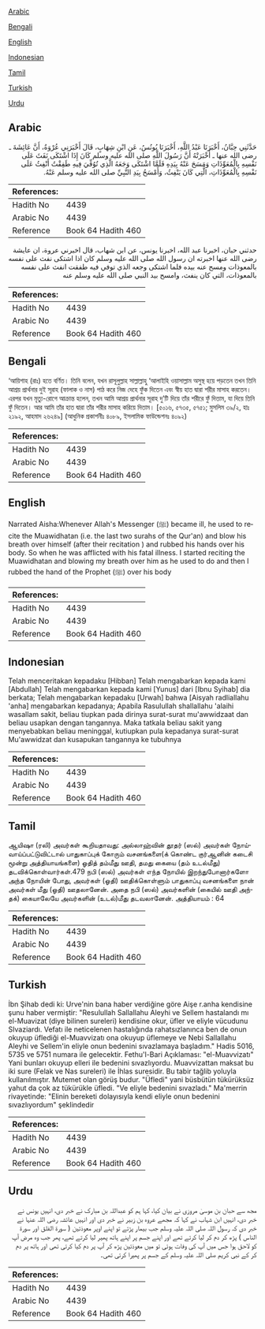 [Arabic](#arabic)

[Bengali](#bengali)

[English](#english)

[Indonesian](#indonesian)

[Tamil](#tamil)

[Turkish](#turkish)

[Urdu](#urdu)

## Arabic


<div dir="rtl" lang="ar" style={{fontSize:'larger',backgroundColor:'#f8f9fa',padding:20}}>
حَدَّثَنِي حِبَّانُ، أَخْبَرَنَا عَبْدُ اللَّهِ، أَخْبَرَنَا يُونُسُ، عَنِ ابْنِ شِهَابٍ، قَالَ أَخْبَرَنِي عُرْوَةُ، أَنَّ عَائِشَةَ ـ رضى الله عنها ـ أَخْبَرَتْهُ أَنَّ رَسُولَ اللَّهِ صلى الله عليه وسلم كَانَ إِذَا اشْتَكَى نَفَثَ عَلَى نَفْسِهِ بِالْمُعَوِّذَاتِ وَمَسَحَ عَنْهُ بِيَدِهِ فَلَمَّا اشْتَكَى وَجَعَهُ الَّذِي تُوُفِّيَ فِيهِ طَفِقْتُ أَنْفِثُ عَلَى نَفْسِهِ بِالْمُعَوِّذَاتِ، الَّتِي كَانَ يَنْفِثُ، وَأَمْسَحُ بِيَدِ النَّبِيِّ صلى الله عليه وسلم عَنْهُ‏.‏
</div>
<div style={{backgroundColor:'#f8f9fa',padding:20, marginBottom: 10}}><table> <thead> <tr> <th>References:</th> <th></th> </tr> </thead> <tbody><tr><td>Hadith No</td><td>4439</td></tr><tr><td>Arabic No</td><td>4439</td></tr><tr><td>Reference</td><td>Book 64 Hadith 460</td></tr></tbody></table></div>


<div dir="rtl" lang="ar" style={{fontSize:'larger',backgroundColor:'#f8f9fa',padding:20}}>
حدثني حبان، اخبرنا عبد الله، اخبرنا يونس، عن ابن شهاب، قال اخبرني عروة، ان عايشة رضى الله عنها اخبرته ان رسول الله صلى الله عليه وسلم كان اذا اشتكى نفث على نفسه بالمعوذات ومسح عنه بيده فلما اشتكى وجعه الذي توفي فيه طفقت انفث على نفسه بالمعوذات، التي كان ينفث، وامسح بيد النبي صلى الله عليه وسلم عنه
</div>
<div style={{backgroundColor:'#f8f9fa',padding:20, marginBottom: 10}}><table> <thead> <tr> <th>References:</th> <th></th> </tr> </thead> <tbody><tr><td>Hadith No</td><td>4439</td></tr><tr><td>Arabic No</td><td>4439</td></tr><tr><td>Reference</td><td>Book 64 Hadith 460</td></tr></tbody></table></div>

## Bengali


<div dir="ltr" lang="bn" style={{fontSize:'larger',backgroundColor:'#f8f9fa',padding:20}}>
‘আয়িশাহ (রাঃ) হতে বর্ণিত। তিনি বলেন, যখন রাসূলুল্লাহ সাল্লাল্লাহু ‘আলাইহি ওয়াসাল্লাম অসুস্থ হয়ে পড়তেন তখন তিনি আশ্রয় প্রার্থনার দুই সূরাহ (ফালাক ও নাস) পাঠ করে নিজ দেহে ফুঁক দিতেন এবং স্বীয় হাত দ্বারা শরীর মাসাহ করতেন। এরপর যখন মৃত্যু-রোগে আক্রান্ত হলেন, তখন আমি আশ্রয় প্রার্থনার সূরাহ দু’টি দিয়ে তাঁর শরীরে ফুঁ দিতাম, যা দিয়ে তিনি ফুঁ দিতেন। আর আমি তাঁর হাত দ্বারা তাঁর শরীর মাসাহ করিয়ে দিতাম। [৫০১৬, ৫৭৩৫, ৫৭৫১; মুসলিম ৩৯/২, হাঃ ২১৯২, আহমাদ ২৬২৪৯] (আধুনিক প্রকাশনীঃ ৪০৮৯, ইসলামিক ফাউন্ডেশনঃ ৪০৯২)
</div>
<div style={{backgroundColor:'#f8f9fa',padding:20, marginBottom: 10}}><table> <thead> <tr> <th>References:</th> <th></th> </tr> </thead> <tbody><tr><td>Hadith No</td><td>4439</td></tr><tr><td>Arabic No</td><td>4439</td></tr><tr><td>Reference</td><td>Book 64 Hadith 460</td></tr></tbody></table></div>

## English


<div dir="ltr" lang="en" style={{fontSize:'larger',backgroundColor:'#f8f9fa',padding:20}}>
Narrated Aisha:Whenever Allah's Messenger (ﷺ) became ill, he used to recite the Muawidhatan (i.e. the last two surahs of the Qur'an) and blow his breath over himself (after their recitation ) and rubbed his hands over his body. So when he was afflicted with his fatal illness. I started reciting the Muawidhatan and blowing my breath over him as he used to do and then I rubbed the hand of the Prophet (ﷺ) over his body
</div>
<div style={{backgroundColor:'#f8f9fa',padding:20, marginBottom: 10}}><table> <thead> <tr> <th>References:</th> <th></th> </tr> </thead> <tbody><tr><td>Hadith No</td><td>4439</td></tr><tr><td>Arabic No</td><td>4439</td></tr><tr><td>Reference</td><td>Book 64 Hadith 460</td></tr></tbody></table></div>

## Indonesian


<div dir="ltr" lang="id" style={{fontSize:'larger',backgroundColor:'#f8f9fa',padding:20}}>
Telah menceritakan kepadaku [Hibban] Telah mengabarkan kepada kami [Abdullah] Telah mengabarkan kepada kami [Yunus] dari [Ibnu Syihab] dia berkata; Telah mengabarkan kepadaku [Urwah] bahwa [Aisyah radliallahu 'anha] mengabarkan kepadanya; Apabila Rasulullah shallallahu 'alaihi wasallam sakit, beliau tiupkan pada dirinya surat-surat mu'awwidzaat dan beliau usapkan dengan tangannya. Maka tatkala beliau sakit yang menyebabkan beliau meninggal, kutiupkan pula kepadanya surat-surat Mu'awwidzat dan kusapukan tangannya ke tubuhnya
</div>
<div style={{backgroundColor:'#f8f9fa',padding:20, marginBottom: 10}}><table> <thead> <tr> <th>References:</th> <th></th> </tr> </thead> <tbody><tr><td>Hadith No</td><td>4439</td></tr><tr><td>Arabic No</td><td>4439</td></tr><tr><td>Reference</td><td>Book 64 Hadith 460</td></tr></tbody></table></div>

## Tamil


<div dir="ltr" lang="ta" style={{fontSize:'larger',backgroundColor:'#f8f9fa',padding:20}}>
ஆயிஷா (ரலி) அவர்கள் கூறியதாவது: அல்லாஹ்வின் தூதர் (ஸல்) அவர்கள் நோய்வாய்ப்பட்டுவிட்டால் பாதுகாப்புக் கோரும் வசனங்களை(க் கொண்ட குர்ஆனின் கடைசி மூன்று அத்தியாயங்களை) ஓதித் தம்மீது ஊதி, தமது கையை (தம் உடல்மீது) தடவிக்கொள்வார்கள்.479 நபி (ஸல்) அவர்கள் எந்த நோயில் இறந்துபோனார்களோ அந்த நோயின் போது, அவர்கள் (ஓதி) ஊதிக்கொள்ளும் பாதுகாப்பு வசனங்களை நான் அவர்கள் மீது (ஓதி) ஊதலானேன். அதை நபி (ஸல்) அவர்களின் (கையில் ஊதி அந்தக்) கையாலேயே அவர்களின் (உடல்)மீது தடவலானேன். அத்தியாயம் : 64
</div>
<div style={{backgroundColor:'#f8f9fa',padding:20, marginBottom: 10}}><table> <thead> <tr> <th>References:</th> <th></th> </tr> </thead> <tbody><tr><td>Hadith No</td><td>4439</td></tr><tr><td>Arabic No</td><td>4439</td></tr><tr><td>Reference</td><td>Book 64 Hadith 460</td></tr></tbody></table></div>

## Turkish


<div dir="ltr" lang="tr" style={{fontSize:'larger',backgroundColor:'#f8f9fa',padding:20}}>
İbn Şihab dedi ki: Urve'nin bana haber verdiğine göre Aişe r.anha kendisine şunu haber vermiştir: "Resulullah Sallallahu Aleyhi ve Sellem hastalandı mı el-Muavizat (diye bilinen sureleri) kendisine okur, üfler ve eliyle vücudunu SIvaziardı. Vefatı ile neticelenen hastalığında rahatsızlanınca ben de onun okuyup üflediği el-Muavvizatı ona okuyup üflemeye ve Nebi Sallallahu Aleyhi ve Sellem'in eliyle onun bedenini sıvazlamaya başladım." Hadis 5016, 5735 ve 5751 numara ile gelecektir. Fethu'l-Bari Açıklaması: "el-Muavvizatı" Yani bunları okuyup elleri ile bedenini sıvazlıyordu. Muavvizattan maksat bu iki sure (Felak ve Nas sureleri) ile İhlas suresidir. Bu tabir tağlib yoluyla kullanılmıştır. Mutemet olan görüş budur. "Üfledi" yani büsbütün tükürüksüz yahut da çok az tükürükle üfledi. "Ve eliyle bedenini sıvazladı." Ma'merrin rivayetinde: "Elinin bereketi dolayısıyla kendi eliyle onun bedenini sıvazlıyordum" şeklindedir
</div>
<div style={{backgroundColor:'#f8f9fa',padding:20, marginBottom: 10}}><table> <thead> <tr> <th>References:</th> <th></th> </tr> </thead> <tbody><tr><td>Hadith No</td><td>4439</td></tr><tr><td>Arabic No</td><td>4439</td></tr><tr><td>Reference</td><td>Book 64 Hadith 460</td></tr></tbody></table></div>

## Urdu


<div dir="rtl" lang="ur" style={{fontSize:'larger',backgroundColor:'#f8f9fa',padding:20}}>
مجھ سے حبان بن موسیٰ مروزی نے بیان کیا، کہا ہم کو عبداللہ بن مبارک نے خبر دی، انہیں یونس نے خبر دی، انہیں ابن شہاب نے کہا کہ مجھے عروہ بن زبیر نے خبر دی اور انہیں عائشہ رضی اللہ عنہا نے خبر دی کہ رسول اللہ صلی اللہ علیہ وسلم جب بیمار پڑتے تو اپنے اوپر معوذتین ( سورۃ الفلق اور سورۃ الناس ) پڑھ کر دم کر لیا کرتے تھے اور اپنے جسم پر اپنے ہاتھ پھیر لیا کرتے تھے، پھر جب وہ مرض آپ کو لاحق ہوا جس میں آپ کی وفات ہوئی تو میں معوذتین پڑھ کر آپ پر دم کیا کرتی تھی اور ہاتھ پر دم کر کے نبی کریم صلی اللہ علیہ وسلم کے جسم پر پھیرا کرتی تھی۔
</div>
<div style={{backgroundColor:'#f8f9fa',padding:20, marginBottom: 10}}><table> <thead> <tr> <th>References:</th> <th></th> </tr> </thead> <tbody><tr><td>Hadith No</td><td>4439</td></tr><tr><td>Arabic No</td><td>4439</td></tr><tr><td>Reference</td><td>Book 64 Hadith 460</td></tr></tbody></table></div>